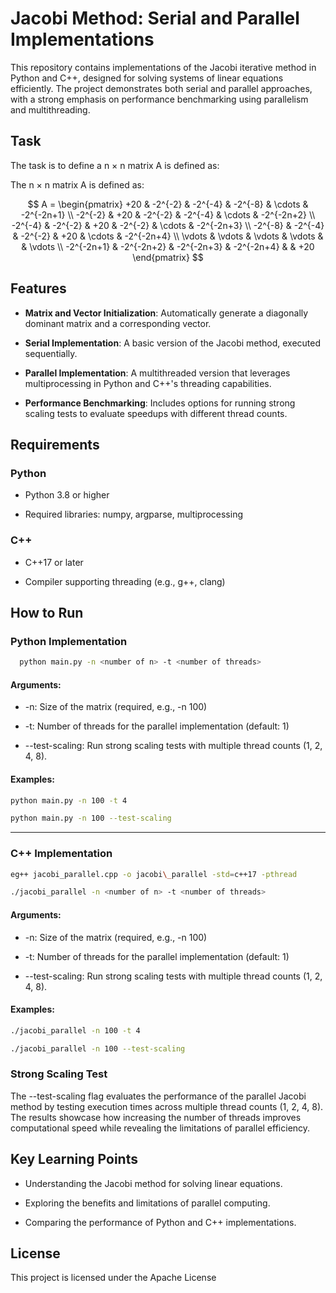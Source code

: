 Jacobi Method: Serial and Parallel Implementations
==================================================

This repository contains implementations of the Jacobi iterative method in Python and C++, designed for solving systems of linear equations efficiently. The project demonstrates both serial and parallel approaches, with a strong emphasis on performance benchmarking using parallelism and multithreading.

## Task 
The task is to define a n × n matrix A is defined as:

The n × n matrix A is defined as:

$$
A =
\begin{pmatrix}
+20 & -2^{-2} & -2^{-4} & -2^{-8} & \cdots & -2^{-2n+1} \\
-2^{-2} & +20 & -2^{-2} & -2^{-4} & \cdots & -2^{-2n+2} \\
-2^{-4} & -2^{-2} & +20 & -2^{-2} & \cdots & -2^{-2n+3} \\
-2^{-8} & -2^{-4} & -2^{-2} & +20 & \cdots & -2^{-2n+4} \\
\vdots & \vdots & \vdots & \vdots & & \vdots \\
-2^{-2n+1} & -2^{-2n+2} & -2^{-2n+3} & -2^{-2n+4} & & +20
\end{pmatrix}
$$




Features
--------

*   **Matrix and Vector Initialization**: Automatically generate a diagonally dominant matrix and a corresponding vector.
    
*   **Serial Implementation**: A basic version of the Jacobi method, executed sequentially.
    
*   **Parallel Implementation**: A multithreaded version that leverages multiprocessing in Python and C++'s threading capabilities.
    
*   **Performance Benchmarking**: Includes options for running strong scaling tests to evaluate speedups with different thread counts.
    

Requirements
------------

### Python

*   Python 3.8 or higher
    
*   Required libraries: numpy, argparse, multiprocessing
    

### C++

*   C++17 or later
    
*   Compiler supporting threading (e.g., g++, clang)
    

How to Run
----------

### Python Implementation
```bash
  python main.py -n <number of n> -t <number of threads>
``` 

#### Arguments:

*   \-n: Size of the matrix (required, e.g., -n 100)
    
*   \-t: Number of threads for the parallel implementation (default: 1)
    
*   \--test-scaling: Run strong scaling tests with multiple thread counts (1, 2, 4, 8).
    

#### Examples:

```bash
python main.py -n 100 -t 4
```

    
```bash
python main.py -n 100 --test-scaling
```
    
----------
### C++ Implementation

```bash
eg++ jacobi_parallel.cpp -o jacobi\_parallel -std=c++17 -pthread

```
```bash
./jacobi_parallel -n <number of n> -t <number of threads>
```    

#### Arguments:

*   \-n: Size of the matrix (required, e.g., -n 100)
    
*   \-t: Number of threads for the parallel implementation (default: 1)
    
*   \--test-scaling: Run strong scaling tests with multiple thread counts (1, 2, 4, 8).
    

#### Examples:

```bash
./jacobi_parallel -n 100 -t 4

```
    
```bash
./jacobi_parallel -n 100 --test-scaling
```
    

### Strong Scaling Test

The --test-scaling flag evaluates the performance of the parallel Jacobi method by testing execution times across multiple thread counts (1, 2, 4, 8). The results showcase how increasing the number of threads improves computational speed while revealing the limitations of parallel efficiency.


Key Learning Points
-------------------

*   Understanding the Jacobi method for solving linear equations.
    
*   Exploring the benefits and limitations of parallel computing.
    
*   Comparing the performance of Python and C++ implementations.
    

License
-------

This project is licensed under the Apache License
